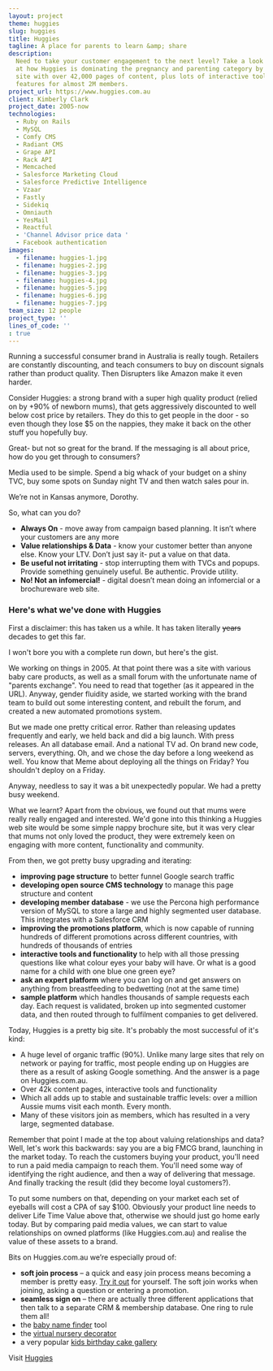 ```yaml
---
layout: project
theme: huggies
slug: huggies
title: Huggies
tagline: A place for parents to learn &amp; share
description:
  Need to take your customer engagement to the next level? Take a look
  at how Huggies is dominating the pregnancy and parenting category by building a
  site with over 42,000 pages of content, plus lots of interactive tools and member
  features for almost 2M members.
project_url: https://www.huggies.com.au
client: Kimberly Clark
project_date: 2005-now
technologies:
  - Ruby on Rails
  - MySQL
  - Comfy CMS
  - Radiant CMS
  - Grape API
  - Rack API
  - Memcached
  - Salesforce Marketing Cloud
  - Salesforce Predictive Intelligence
  - Vzaar
  - Fastly
  - Sidekiq
  - Omniauth
  - YesMail
  - Reactful
  - 'Channel Advisor price data '
  - Facebook authentication
images:
  - filename: huggies-1.jpg
  - filename: huggies-2.jpg
  - filename: huggies-3.jpg
  - filename: huggies-4.jpg
  - filename: huggies-5.jpg
  - filename: huggies-6.jpg
  - filename: huggies-7.jpg
team_size: 12 people
project_type: ''
lines_of_code: ''
: true
---
```


Running a successful consumer brand in Australia is really tough. Retailers are constantly discounting, and teach consumers to buy on discount signals rather than product quality. Then Disrupters like Amazon make it even harder.

Consider Huggies: a strong brand with a super high quality product (relied on by +90% of newborn mums), that gets aggressively discounted to well below cost price by retailers. They do this to get people in the door - so even though they lose \$5 on the nappies, they make it back on the other stuff you hopefully buy.

Great- but not so great for the brand. If the messaging is all about price, how do you get through to consumers?

Media used to be simple. Spend a big whack of your budget on a shiny TVC, buy some spots on Sunday night TV and then watch sales pour in.

We’re not in Kansas anymore, Dorothy.

So, what can you do?

- **Always On** - move away from campaign based planning. It isn’t where your customers are any more
- **Value relationships & Data** - know your customer better than anyone else. Know your LTV. Don’t just say it- put a value on that data.
- **Be useful not irritating** - stop interrupting them with TVCs and popups. Provide something genuinely useful. Be authentic. Provide utility.
- **No! Not an infomercial!** - digital doesn’t mean doing an infomercial or a brochureware web site.

### Here's what we've done with Huggies

First a disclaimer: this has taken us a while. It has taken literally ~~years~~ decades to get this far.

I won't bore you with a complete run down, but here's the gist.

We working on things in 2005. At that point there was a site with various baby care products, as well as a small forum with the unfortunate name of "parents exchange". You need to read that together (as it appeared in the URL). Anyway, gender fluidity aside, we started working with the brand team to build out some interesting content, and rebuilt the forum, and created a new automated promotions system.

But we made one pretty critical error. Rather than releasing updates frequently and early, we held back and did a big launch. With press releases. An all database email. And a national TV ad. On brand new code, servers, everything. Oh, and we chose the day before a long weekend as well. You know that Meme about deploying all the things on Friday? You shouldn't deploy on a Friday.

Anyway, needless to say it was a bit unexpectedly popular. We had a pretty busy weekend.

What we learnt? Apart from the obvious, we found out that mums were really really engaged and interested. We'd gone into this thinking a Huggies web site would be some simple nappy brochure site, but it was very clear that mums not only loved the product, they were extremely keen on engaging with more content, functionality and community.

From then, we got pretty busy upgrading and iterating:

- **improving page structure** to better funnel Google search traffic
- **developing open source CMS technology** to manage this page structure and content
- **developing member database** - we use the Percona high performance version of MySQL to store a large and highly segmented user database. This integrates with a Salesforce CRM
- **improving the promotions platform**, which is now capable of running hundreds of different promotions across different countries, with hundreds of thousands of entries
- **interactive tools and functionality** to help with all those pressing questions like what colour eyes your baby will have. Or what is a good name for a child with one blue one green eye?
- **ask an expert platform** where you can log on and get answers on anything from breastfeeding to bedwetting (not at the same time)
- **sample platform** which handles thousands of sample requests each day. Each request is validated, broken up into segmented customer data, and then routed through to fulfilment companies to get delivered.

Today, Huggies is a pretty big site. It's probably the most successful of it's kind:

- A huge level of organic traffic (90%). Unlike many large sites that rely on network or paying for traffic, most people ending up on Huggies are there as a result of asking Google something. And the answer is a page on Huggies.com.au.
- Over 42k content pages, interactive tools and functionality
- Which all adds up to stable and sustainable traffic levels: over a million Aussie mums visit each month. Every month.
- Many of these visitors join as members, which has resulted in a very large, segmented database.

Remember that point I made at the top about valuing relationships and data? Well, let's work this backwards: say you are a big FMCG brand, launching in the market today. To reach the customers buying your product, you'll need to run a paid media campaign to reach them. You'll need some way of identifying the right audience, and then a way of delivering that message. And finally tracking the result (did they become loyal customers?).

To put some numbers on that, depending on your market each set of eyeballs will cost a CPA of say \$100. Obviously your product line needs to deliver Life Time Value above that, otherwise we should just go home early today. But by comparing paid media values, we can start to value relationships on owned platforms (like Huggies.com.au) and realise the value of these assets to a brand.

Bits on Huggies.com.au we’re especially proud of:

- **soft join process** – a quick and easy join process means becoming a member is pretty easy. [Try it out](https://www.huggies.com.au/join) for yourself. The soft join works when joining, asking a question or entering a promotion.
- **seamless sign on** – there are actually three different applications that then talk to a separate CRM & membership database. One ring to rule them all!
- the <a href="https://www.huggies.com.au/baby-names/">baby name finder</a> tool
- the <a href="https://www.huggies.com.au/pregnancy/baby-nursery/baby-room-decorator">virtual nursery decorator</a>
- a very popular <a href="https://www.huggies.com.au/kids-birthday-cakes">kids birthday cake gallery</a>

Visit [Huggies](http://www.huggies.com.au/%22)
